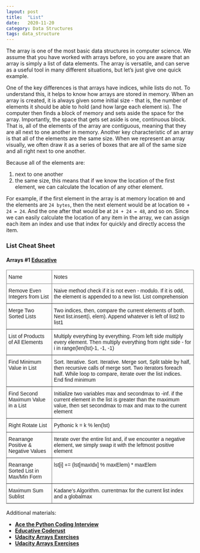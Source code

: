 ```yaml
---
layout: post
title:  "List"
date:   2020-11-20
category: Data Structures
tags: data_structure
---
```

The array is one of the most basic data structures in computer science.
We assume that you have worked with arrays before, so you are aware that an array is simply a list of data elements. The array is versatile, and can serve as a useful tool in many different situations, but let’s just give one quick example.

One of the key differences is that arrays have indices, while lists do not.
To understand this, it helps to know how arrays are stored in memory. When an array is created, it is always given some initial size - that is, the number of elements it should be able to hold (and how large each element is). The computer then finds a block of memory and sets aside the space for the array.
Importantly, the space that gets set aside is one, continuous block. That is, all of the elements of the array are contiguous, meaning that they are all next to one another in memory.
Another key characteristic of an array is that all of the elements are the same size.
When we represent an array visually, we often draw it as a series of boxes that are all of the same size and all right next to one another.

Because all of the elements are:

1. next to one another
2. the same size, this means that if we know the location of the first element, we can calculate the location of any other element.

For example, if the first element in the array is at memory location `00` and the elements are `24 bytes`, then the next element would be at location `00 + 24 = 24`. And the one after that would be at `24 + 24 = 48`, and so on.
Since we can easily calculate the location of any item in the array, we can assign each item an index and use that index for quickly and directly access the item.

### List Cheat Sheet
#### Arrays #1 [Educative][educative-lists-python-path]

<style type="text/css">
.tg  {border-collapse:collapse;border-spacing:0;}
.tg td{border-color:black;border-style:solid;border-width:1px;font-family:Arial, sans-serif;font-size:14px;
  overflow:hidden;padding:10px 5px;word-break:normal;}
.tg th{border-color:black;border-style:solid;border-width:1px;font-family:Arial, sans-serif;font-size:14px;
  font-weight:normal;overflow:hidden;padding:10px 5px;word-break:normal;}
.tg .tg-0pky{border-color:inherit;text-align:left;vertical-align:top}
</style>
<table class="tg">
<thead>
  <tr>
    <th class="tg-0pky">Name </th>
    <th class="tg-0pky">Notes</th>
  </tr>
</thead>
<tbody>
  <tr>
    <td class="tg-0pky">Remove Even Integers from List</td>
    <td class="tg-0pky">Naive method check if it is not even - modulo. If it is odd, the element is appended to a new list. List comprehension</td>
  </tr>
  <tr>
    <td class="tg-0pky">Merge Two Sorted Lists</td>
    <td class="tg-0pky">Two indices, then, compare the current elements of both. Next list.insert(i, elem). Append whatever is left of list2 to list1</td>
  </tr>
  <tr>
    <td class="tg-0pky">List of Products of All Elements</td>
    <td class="tg-0pky">Multiply everything by everything. From left side multiply every element. Then multiply everything from right side - for i in range(len(lst)-1, -1, -1)</td>
  </tr>
  <tr>
    <td class="tg-0pky">Find Minimum Value in List</td>
    <td class="tg-0pky">Sort. Iterative. Sort. Iterative. Merge sort, Split table by half, then recursive calls of merge sort. Two iterators foreach half. While loop to compare, iterate over the list indices. End find minimum</td>
  </tr>
  <tr>
    <td class="tg-0pky">Find Second Maximum Value in a List</td>
    <td class="tg-0pky">Initialize two variables max and secondmax to -inf. if the current element in the list is greater than the maximum value, then set secondmax to max and max to the current element</td>
  </tr>
  <tr>
    <td class="tg-0pky">Right Rotate List</td>
    <td class="tg-0pky">Pythonic k = k % len(lst)</td>
  </tr>
  <tr>
    <td class="tg-0pky">Rearrange Positive &amp; Negative Values</td>
    <td class="tg-0pky">Iterate over the entire list and, if we encounter a negative element, we simply swap it with the leftmost positive element</td>
  </tr>
  <tr>
    <td class="tg-0pky">Rearrange Sorted List in Max/Min Form</td>
    <td class="tg-0pky">lst[i] += (lst[maxIdx] % maxElem) * maxElem</td>
  </tr>
  <tr>
    <td class="tg-0pky">Maximum Sum Sublist</td>
    <td class="tg-0pky">Kadane’s Algorithm. currentmax for the current list index and a globalmax</td>
  </tr>
</tbody>
</table>

Additional materials:

* **[Ace the Python Coding Interview][educative-lists-python-path]**
* **[Educative Coderust][educative-coderust]**
* **[Udacity Arrays Exercises][udacity-array]**
* **[Udacity Arrays Exercises][udacity-array]**

[educative-coderust]: https://www.educative.io/courses/data-structures-coding-interviews-python/gx2vRWpY693
[educative-lists-python-path]: https://www.educative.io/module/lesson/data-structures-in-python/393G9ZlnOEQ
[udacity-array]: https://www.educative.io/module/lesson/data-structures-in-python/393G9ZlnOEQ
[educative-array]: https://www.educative.io/module/lesson/data-structures-in-python/393G9ZlnOEQ
[udacity-array]: https://www.educative.io/module/lesson/data-structures-in-python/393G9ZlnOEQ
